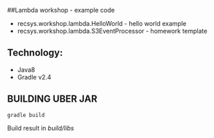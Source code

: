 ##Lambda workshop - example code

* recsys.workshop.lambda.HelloWorld - hello world example
* recsys.workshop.lambda.S3EventProcessor - homework template 

##  Technology:

* Java8
* Gradle v2.4


## BUILDING UBER JAR

```
gradle build
```

Build result in *build/libs*